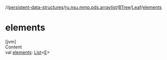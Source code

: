 //[persistent-data-structures](../../../index.md)/[ru.nsu.mmp.pds.arraylist](../../index.md)/[BTree](../index.md)/[Leaf](index.md)/[elements](elements.md)



# elements  
[jvm]  
Content  
val [elements](elements.md): [List](https://kotlinlang.org/api/latest/jvm/stdlib/kotlin.collections/-list/index.html)<[E](index.md)>  



